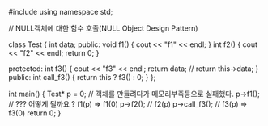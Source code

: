 #include <iostream>
using namespace std;

// NULL객체에 대한 함수 호출(NULL Object Design Pattern)

class Test
{
    int data;
public:
    void f1() { cout << "f1" << endl; }
    int  f2() { cout << "f2" << endl; return 0; }

protected:
    int  f3()
    {
        cout << "f3" << endl;
        return data; // return this->data;
    }
public:
    int call_f3() { return this ? f3() : 0; }
};

int main()
{
    Test* p = 0; // 객체를 만들려다가 메모리부족등으로 실패했다.
    p->f1(); // ??? 어떻게 될까요 ? f1(p) => f1(0)
    p->f2(); // f2(p)
    p->call_f3(); // f3(p) => f3(0)
    return 0;
}
